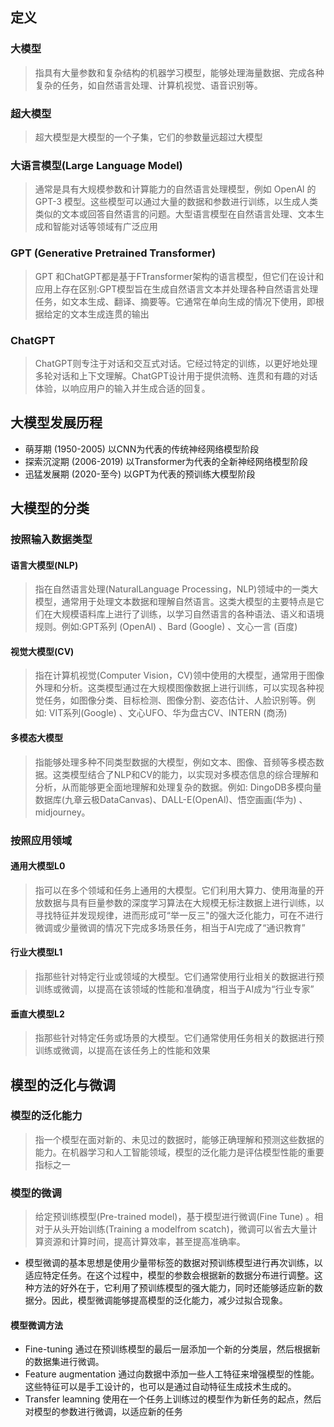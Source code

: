 ## 定义
### 大模型
> 指具有大量参数和复杂结构的机器学习模型，能够处理海量数据、完成各种复杂的任务，如自然语言处理、计算机视觉、语音识别等。
### 超大模型
> 超大模型是大模型的一个子集，它们的参数量远超过大模型
### 大语言模型(Large Language Model)
> 通常是具有大规模参数和计算能力的自然语言处理模型，例如 OpenAl 的 GPT-3 模型。这些模型可以通过大量的数据和参数进行训练，以生成人类类似的文本或回答自然语言的问题。大型语言模型在自然语言处理、文本生成和智能对话等领域有广泛应用
### GPT (Generative Pretrained Transformer)
> GPT 和ChatGPT都是基于FTransformer架构的语言模型，但它们在设计和应用上存在区别:GPT模型旨在生成自然语言文本并处理各种自然语言处理任务，如文本生成、翻译、摘要等。它通常在单向生成的情况下使用，即根据给定的文本生成连贯的输出
### ChatGPT
> ChatGPT则专注于对话和交互式对话。它经过特定的训练，以更好地处理多轮对话和上下文理解。ChatGPT设计用于提供流畅、连贯和有趣的对话体验，以响应用户的输入并生成合适的回复。
## 大模型发展历程
* 萌芽期 (1950-2005) 以CNN为代表的传统神经网络模型阶段
* 探索沉淀期 (2006-2019) 以Transformer为代表的全新神经网络模型阶段
* 迅猛发展期 (2020-至今) 以GPT为代表的预训练大模型阶段
##  大模型的分类
### 按照输入数据类型
#### 语言大模型(NLP)
> 指在自然语言处理(NaturalLanguage Processing，NLP)领域中的一类大模型，通常用于处理文本数据和理解自然语言。这类大模型的主要特点是它们在大规模语料库上进行了训练，以学习自然语言的各种语法、语义和语境规则。例如:GPT系列 (OpenAl) 、Bard (Google) 、文心一言 (百度)
#### 视觉大模型(CV)
> 指在计算机视觉(Computer Vision，CV)领中使用的大模型，通常用于图像外理和分析。这类模型通过在大规模图像数据上进行训练，可以实现各种视觉任务，如图像分类、目标检测、图像分割、姿态估计、人脸识别等。例如: VIT系列(Google) 、文心UFO、华为盘古CV、INTERN (商汤)
#### 多模态大模型
> 指能够处理多种不同类型数据的大模型，例如文本、图像、音频等多模态数据。这类模型结合了NLP和CV的能力，以实现对多模态信息的综合理解和分析，从而能够更全面地理解和处理复杂的数据。例如: DingoDB多模向量数据库(九章云极DataCanvas)、DALL-E(OpenAl)、悟空画画(华为) 、midjourney。
### 按照应用领域
#### 通用大模型L0
> 指可以在多个领域和任务上通用的大模型。它们利用大算力、使用海量的开放数据与具有巨量参数的深度学习算法在大规模无标注数据上进行训练，以寻找特征并发现规律，进而形成可“举一反三"的强大泛化能力，可在不进行微调或少量微调的情况下完成多场景任务，相当于AI完成了“通识教育”
#### 行业大模型L1
> 指那些针对特定行业或领域的大模型。它们通常使用行业相关的数据进行预训练或微调，以提高在该领域的性能和准确度，相当于AI成为“行业专家”
#### 垂直大模型L2
> 指那些针对特定任务或场景的大模型。它们通常使用任务相关的数据进行预训练或微调，以提高在该任务上的性能和效果
## 模型的泛化与微调
### 模型的泛化能力
> 指一个模型在面对新的、未见过的数据时，能够正确理解和预测这些数据的能力。在机器学习和人工智能领域，模型的泛化能力是评估模型性能的重要指标之一
### 模型的微调
> 给定预训练模型(Pre-trained model)，基于模型进行微调(Fine Tune) 。相对于从头开始训练(Training a modelfrom scatch)，微调可以省去大量计算资源和计算时间，提高计算效率，甚至提高准确率。
* 模型微调的基本思想是使用少量带标签的数据对预训练模型进行再次训练，以适应特定任务。在这个过程中，模型的参数会根据新的数据分布进行调整。这种方法的好外在于，它利用了预训练模型的强大能力，同时还能够适应新的数据分。因此，模型微调能够提高模型的泛化能力，减少过拟合现象。
#### 模型微调方法
*  Fine-tuning  通过在预训练模型的最后一层添加一个新的分类层，然后根据新的数据集进行微调。
*  Feature augmentation 通过向数据中添加一些人工特征来增强模型的性能。这些特征可以是手工设计的，也可以是通过自动特征生成技术生成的。
*  Transfer leamning 使用在一个任务上训练过的模型作为新任务的起点，然后对模型的参数进行微调，以适应新的任务

